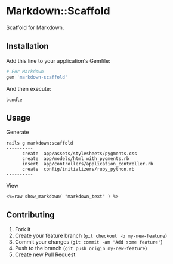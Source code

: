 # Markdown::Scaffold

Scaffold for Markdown.

## Installation

Add this line to your application's Gemfile:

```ruby
# For Markdown
gem 'markdown-scaffold'
```

And then execute:

    bundle

## Usage

Generate

```
rails g markdown:scaffold
----------
      create  app/assets/stylesheets/pygments.css
      create  app/models/html_with_pygments.rb
      insert  app/controllers/application_controller.rb
      create  config/initializers/ruby_python.rb
----------
```

View

```erb
<%=raw show_markdown( "markdown_text" ) %>
```

## Contributing

1. Fork it
2. Create your feature branch (`git checkout -b my-new-feature`)
3. Commit your changes (`git commit -am 'Add some feature'`)
4. Push to the branch (`git push origin my-new-feature`)
5. Create new Pull Request
